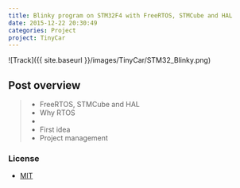 ```yaml
---
title: Blinky program on STM32F4 with FreeRTOS, STMCube and HAL
date: 2015-12-22 20:30:49
categories: Project
project: TinyCar
---
```


![Track]({{ site.baseurl }}/images/TinyCar/STM32_Blinky.png)

## Post overview

>* FreeRTOS, STMCube and HAL
>* Why RTOS
>* 
>* First idea
>* Project management




### License
* [MIT](http://opensource.org/licenses/MIT)

